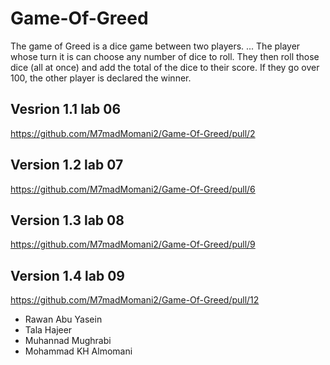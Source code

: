 # Game-Of-Greed

The game of Greed is a dice game between two players. ... The player whose turn it is can choose any number of dice to roll. They then roll those dice (all at once) and add the total of the dice to their score. If they go over 100, the other player is declared the winner.


## Vesrion 1.1 lab 06
https://github.com/M7madMomani2/Game-Of-Greed/pull/2
## Version 1.2 lab 07
https://github.com/M7madMomani2/Game-Of-Greed/pull/6
## Version 1.3 lab 08
https://github.com/M7madMomani2/Game-Of-Greed/pull/9
## Version 1.4 lab 09
https://github.com/M7madMomani2/Game-Of-Greed/pull/12
- Rawan Abu Yasein 
- Tala Hajeer
- Muhannad Mughrabi
- Mohammad KH Almomani

